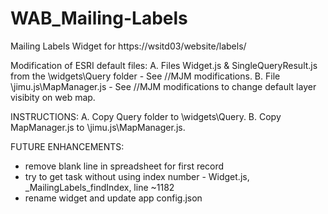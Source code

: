 # WAB_Mailing-Labels
Mailing Labels Widget for https://wsitd03/website/labels/

Modification of ESRI default files:
   A. Files Widget.js & SingleQueryResult.js from the \widgets\Query folder - See //MJM modifications.
   B. File \jimu.js\MapManager.js - See //MJM modifications to change default layer visibity on web map.

INSTRUCTIONS:
   A. Copy Query folder to \widgets\Query.
   B. Copy MapManager.js to \jimu.js\MapManager.js.

 FUTURE ENHANCEMENTS:
 - remove blank line in spreadsheet for first record
 - try to get task without using index number - Widget.js, _MailingLabels_findIndex, line ~1182
 - rename widget and update app config.json
